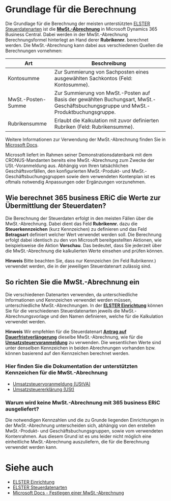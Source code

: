 # Grundlage für die Berechnung

Die Grundlage für die Berechnung der meisten unterstützten [ELSTER Steuerdatenarten](../elster-tax-data-type.md) ist die [**MwSt.-Abrechnung**](https://docs.microsoft.com/de-de/dynamics365/business-central/finance-how-setup-vat-statement) in Microsoft Dynamics 365 Business Central. Dabei werden in der MwSt.-Abrechnung Berechnungsformel hinterlegt an Hand derer **Rubrikennr.** berechnet werden.
Die MwSt.-Abrechnung kann dabei aus verschiedenen Quellen die Berechnungen vornehmen:

| Art | Beschreibung |
| --- | --- |
| Kontosumme | Zur Summierung von Sachposten eines ausgewählten Sachkontos (Feld: Kontosumme). |
| MwSt.-Posten-Summe | Zur Summierung von MwSt.-Posten auf Basis der gewählten Buchungsart, MwSt.-Geschäftsbuchungsgruppe und MwSt.-Produktbuchungsgruppe. |
| Rubrikensumme | Erlaubt die Kalkulation mit zuvor definierten Rubriken (Feld: Rubrikensumme). |

Weitere Informationen zur Verwendung der MwSt.-Abrechnung finden Sie in [Microsoft Docs](https://docs.microsoft.com/de-de/dynamics365/business-central.md).

Microsoft liefert im Rahmen seiner Demonstrationsdatenbank mit dem CRONUS-Mandanten bereits eine MwSt.-Abrechnung zum Zwecke der USt.-Voranmeldung aus. Abhängig von Ihren tatsächlichen Geschäftsvorfällen, den konfigurierten MwSt.-Produkt- und MwSt.-Geschäftsbuchungsgruppen sowie dem verwendeten Kontenplan ist es oftmals notwendig Anpassungen oder Ergänzungen vorzunehmen.

## Wie berechnet 365 business ERiC die Werte zur Übermittlung der Steuerdaten?

Die Berechnung der Steuerdaten erfolgt in den meisten Fällen über die MwSt.-Abrechnung. Dabei dient das Feld **Rubrikennr.** dazu die **Steuerkennzeichen** (kurz Kennzeichen) zu definieren und das Feld **Betragsart** definiert welcher Wert verwendet werden soll. Die Berechnung erfolgt dabei identisch zu den von Microsoft bereitgestellten Aktionen, wie beispielsweise die Aktion **Vorschau**. Das bedeutet, dass Sie jederzeit über die MwSt.-Abrechnung die kalkulierten Werte einsehen und prüfen können.

<div class="alert alert-info">
    <i class="fa-duotone fa-thin fa-lightbulb fa-lg"></i> <strong>Hinweis</strong> Bitte beachten Sie, dass nur Kennzeichen (im Feld Rubrikennr.) verwendet werden, die in der jeweiligen Steuerdatenart zulässig sind.
</div>

## So richten Sie die MwSt.-Abrechnung ein

Die verschiedenen Datenarten verwenden, da unterschiedliche Informationen und Kennzeichen verwendet werden müssen, unterschiedliche MwSt.-Abrechnungen. In der [**ELSTER Einrichtung**](../elster-tax-data-type.md) können Sie für die verschiedenen Steuerdatenarten jeweils die MwSt.-Abrechnungsvorlage und den Namen definieren, welche für die Kalkulation verwendet werden.

<div class="alert alert-info">
    <i class="fa-duotone fa-thin fa-lightbulb fa-lg"></i> <strong>Hinweis</strong> Wir empfehlen für die Steuerdatenart <a href="../elster-permanent-time-limit-extension.md"><b>Antrag auf Dauerfristverlängerung</b></a> dieselbe MwSt.-Abrechnung, wie für die <a href="../elster-sales-vat-adv-notification.md"><b>Umsatzsteuervoranmeldung</b></a> zu verwenden. Die wesentlichen Werte sind unter denselben Kennzeichen in beiden Abrechnungen vorhanden bzw. können basierend auf den Kennzeichen berechnet werden.
</div>

### Hier finden Sie die Dokumentation der unterstützten Kennzeichen für die MwSt.-Abrechnung 

- [Umsatzsteuervoranmeldung (UStVA)](./sales-vat-adv-notification.md)
- [Umsatzsteuererklärung (USt)](./annual-vat-return.md)

### Warum wird keine MwSt.-Abrechnung mit 365 business ERiC ausgeliefert?

Die notwendigen Kennzahlen und die zu Grunde liegenden Einrichtungen in der MwSt.-Abrechnung unterscheiden sich, abhängig von den erstellen MwSt.-Produkt- und Geschäftsbuchungsgruppen, sowie vom verwendeten Kontenrahmen. Aus diesem Grund ist es uns leider nicht möglich eine einheitliche MwSt.-Abrechnung auszuliefern, die für die Berechnung verwendet werden kann.

# Siehe auch
 - [ELSTER Einrichtung](../setup.md)
 - [ELSTER Steuerdatenarten](../elster-tax-data-type.md)
 - [Microsoft Docs - Festlegen einer MwSt.-Abrechnung](https://docs.microsoft.com/de-de/dynamics365/business-central/finance-how-setup-vat-statement)